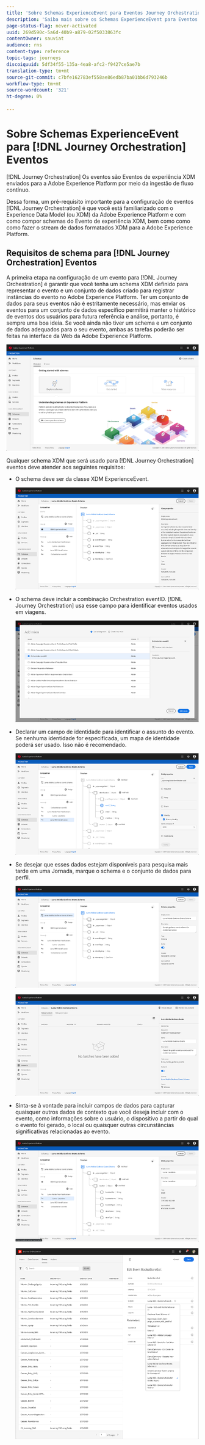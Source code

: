 ```yaml
---
title: 'Sobre Schemas ExperienceEvent para Eventos Journey Orchestration '
description: 'Saiba mais sobre os Schemas ExperienceEvent para Eventos Journey Orchestration '
page-status-flag: never-activated
uuid: 269d590c-5a6d-40b9-a879-02f5033863fc
contentOwner: sauviat
audience: rns
content-type: reference
topic-tags: journeys
discoiquuid: 5df34f55-135a-4ea8-afc2-f9427ce5ae7b
translation-type: tm+mt
source-git-commit: c7bfe162783ef558ae86edb87ba01bb6d793246b
workflow-type: tm+mt
source-wordcount: '321'
ht-degree: 0%

---
```




# Sobre Schemas ExperienceEvent para [!DNL Journey Orchestration] Eventos

[!DNL Journey Orchestration] Os eventos são Eventos de experiência XDM enviados para a Adobe Experience Platform por meio da ingestão de fluxo contínuo.

Dessa forma, um pré-requisito importante para a configuração de eventos [!DNL Journey Orchestration] é que você está familiarizado com o Experience Data Model (ou XDM) da Adobe Experience Platform e com como compor schemas do Evento de experiência XDM, bem como como como fazer o stream de dados formatados XDM para a Adobe Experience Platform.

## Requisitos de schema para [!DNL Journey Orchestration] Eventos

A primeira etapa na configuração de um evento para [!DNL Journey Orchestration] é garantir que você tenha um schema XDM definido para representar o evento e um conjunto de dados criado para registrar instâncias do evento no Adobe Experience Platform. Ter um conjunto de dados para seus eventos não é estritamente necessário, mas enviar os eventos para um conjunto de dados específico permitirá manter o histórico de eventos dos usuários para futura referência e análise, portanto, é sempre uma boa ideia. Se você ainda não tiver um schema e um conjunto de dados adequados para o seu evento, ambas as tarefas poderão ser feitas na interface da Web da Adobe Experience Platform.

![](../assets/schema1.png)

Qualquer schema XDM que será usado para [!DNL Journey Orchestration] eventos deve atender aos seguintes requisitos:

* O schema deve ser da classe XDM ExperienceEvent.

   ![](../assets/schema2.png)

* O schema deve incluir a combinação Orchestration eventID. [!DNL Journey Orchestration] usa esse campo para identificar eventos usados em viagens.

   ![](../assets/schema3.png)

* Declarar um campo de identidade para identificar o assunto do evento. Se nenhuma identidade for especificada, um mapa de identidade poderá ser usado. Isso não é recomendado.

   ![](../assets/schema4.png)

* Se desejar que esses dados estejam disponíveis para pesquisa mais tarde em uma Jornada, marque o schema e o conjunto de dados para perfil.

   ![](../assets/schema5.png)

   ![](../assets/schema6.png)

* Sinta-se à vontade para incluir campos de dados para capturar quaisquer outros dados de contexto que você deseja incluir com o evento, como informações sobre o usuário, o dispositivo a partir do qual o evento foi gerado, o local ou quaisquer outras circunstâncias significativas relacionadas ao evento.

   ![](../assets/schema7.png)

   ![](../assets/schema8.png)